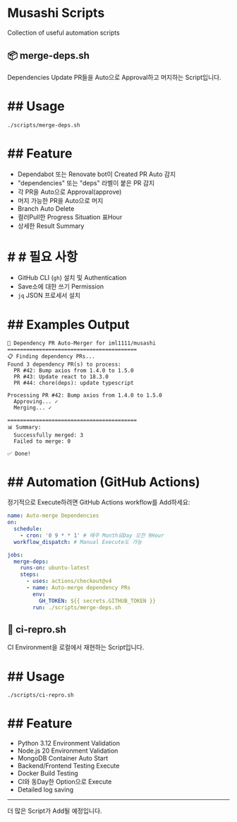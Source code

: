 # Musashi Scripts

Collection of useful automation scripts

## 📦 merge-deps.sh

Dependencies Update PR들을 Auto으로 Approval하고 머지하는 Script입니다.

# ## Usage

```bash
./scripts/merge-deps.sh
```

# ## Feature

- Dependabot 또는 Renovate bot이 Created PR Auto 감지
- "dependencies" 또는 "deps" 라벨이 붙은 PR 감지
- 각 PR을 Auto으로 Approval(approve)
- 머지 가능한 PR을 Auto으로 머지
- Branch Auto Delete
- 컬러Pull한 Progress Situation 표Hour
- 상세한 Result Summary

# # # 필요 사항

- GitHub CLI (`gh`) 설치 및 Authentication
- Save소에 대한 쓰기 Permission
- `jq` JSON 프로세서 설치

# ## Examples Output

```
🔄 Dependency PR Auto-Merger for iml1111/musashi
=========================================
📋 Finding dependency PRs...
Found 3 dependency PR(s) to process:
  PR #42: Bump axios from 1.4.0 to 1.5.0
  PR #43: Update react to 18.3.0
  PR #44: chore(deps): update typescript

Processing PR #42: Bump axios from 1.4.0 to 1.5.0
  Approving... ✓
  Merging... ✓

=========================================
📊 Summary:
  Successfully merged: 3
  Failed to merge: 0

✅ Done!
```

# ## Automation (GitHub Actions)

정기적으로 Execute하려면 GitHub Actions workflow를 Add하세요:

```yaml
name: Auto-merge Dependencies
on:
  schedule:
    - cron: '0 9 * * 1' # 매주 Month요Day 오전 9Hour
  workflow_dispatch: # Manual Execute도 가능

jobs:
  merge-deps:
    runs-on: ubuntu-latest
    steps:
      - uses: actions/checkout@v4
      - name: Auto-merge dependency PRs
        env:
          GH_TOKEN: ${{ secrets.GITHUB_TOKEN }}
        run: ./scripts/merge-deps.sh
```

## 🔧 ci-repro.sh

CI Environment을 로컬에서 재현하는 Script입니다.

# ## Usage

```bash
./scripts/ci-repro.sh
```

# ## Feature

- Python 3.12 Environment Validation
- Node.js 20 Environment Validation
- MongoDB Container Auto Start
- Backend/Frontend Testing Execute
- Docker Build Testing
- CI와 동Day한 Option으로 Execute
- Detailed log saving

---

더 많은 Script가 Add될 예정입니다.